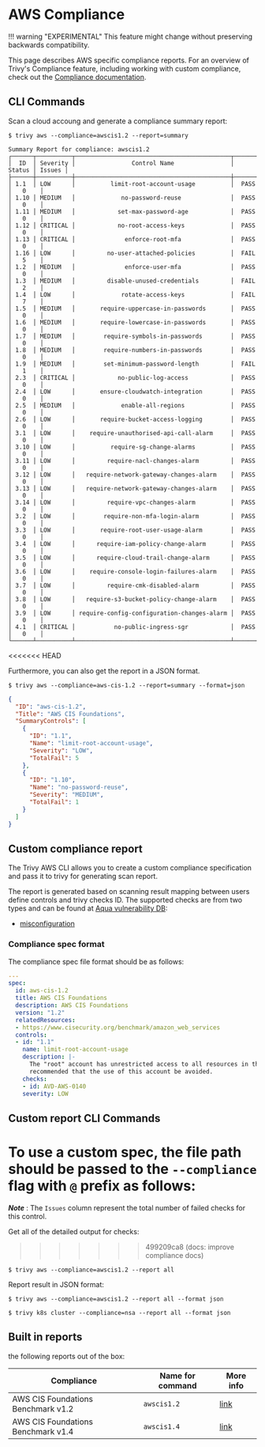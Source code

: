 # AWS Compliance

!!! warning "EXPERIMENTAL"
    This feature might change without preserving backwards compatibility.

This page describes AWS specific compliance reports. For an overview of Trivy's Compliance feature, including working with custom compliance, check out the [Compliance documentation](../../compliance/compliance.md).


## CLI Commands

Scan a cloud accoung and generate a compliance summary report:

```
$ trivy aws --compliance=awscis1.2 --report=summary
```

```
Summary Report for compliance: awscis1.2
┌──────┬──────────┬────────────────────────────────────────────┬────────┬────────┐
│  ID  │ Severity │                Control Name                │ Status │ Issues │
├──────┼──────────┼────────────────────────────────────────────┼────────┼────────┤
│ 1.1  │ LOW      │          limit-root-account-usage          │  PASS  │   0    │
│ 1.10 │ MEDIUM   │             no-password-reuse              │  PASS  │   0    │
│ 1.11 │ MEDIUM   │            set-max-password-age            │  PASS  │   0    │
│ 1.12 │ CRITICAL │            no-root-access-keys             │  PASS  │   0    │
│ 1.13 │ CRITICAL │              enforce-root-mfa              │  PASS  │   0    │
│ 1.16 │ LOW      │         no-user-attached-policies          │  FAIL  │   5    │
│ 1.2  │ MEDIUM   │              enforce-user-mfa              │  PASS  │   0    │
│ 1.3  │ MEDIUM   │         disable-unused-credentials         │  FAIL  │   2    │
│ 1.4  │ LOW      │             rotate-access-keys             │  FAIL  │   7    │
│ 1.5  │ MEDIUM   │       require-uppercase-in-passwords       │  PASS  │   0    │
│ 1.6  │ MEDIUM   │       require-lowercase-in-passwords       │  PASS  │   0    │
│ 1.7  │ MEDIUM   │        require-symbols-in-passwords        │  PASS  │   0    │
│ 1.8  │ MEDIUM   │        require-numbers-in-passwords        │  PASS  │   0    │
│ 1.9  │ MEDIUM   │        set-minimum-password-length         │  FAIL  │   1    │
│ 2.3  │ CRITICAL │            no-public-log-access            │  PASS  │   0    │
│ 2.4  │ LOW      │       ensure-cloudwatch-integration        │  PASS  │   0    │
│ 2.5  │ MEDIUM   │             enable-all-regions             │  PASS  │   0    │
│ 2.6  │ LOW      │       require-bucket-access-logging        │  PASS  │   0    │
│ 3.1  │ LOW      │    require-unauthorised-api-call-alarm     │  PASS  │   0    │
│ 3.10 │ LOW      │          require-sg-change-alarms          │  PASS  │   0    │
│ 3.11 │ LOW      │         require-nacl-changes-alarm         │  PASS  │   0    │
│ 3.12 │ LOW      │   require-network-gateway-changes-alarm    │  PASS  │   0    │
│ 3.13 │ LOW      │   require-network-gateway-changes-alarm    │  PASS  │   0    │
│ 3.14 │ LOW      │         require-vpc-changes-alarm          │  PASS  │   0    │
│ 3.2  │ LOW      │        require-non-mfa-login-alarm         │  PASS  │   0    │
│ 3.3  │ LOW      │       require-root-user-usage-alarm        │  PASS  │   0    │
│ 3.4  │ LOW      │      require-iam-policy-change-alarm       │  PASS  │   0    │
│ 3.5  │ LOW      │      require-cloud-trail-change-alarm      │  PASS  │   0    │
│ 3.6  │ LOW      │    require-console-login-failures-alarm    │  PASS  │   0    │
│ 3.7  │ LOW      │         require-cmk-disabled-alarm         │  PASS  │   0    │
│ 3.8  │ LOW      │   require-s3-bucket-policy-change-alarm    │  PASS  │   0    │
│ 3.9  │ LOW      │ require-config-configuration-changes-alarm │  PASS  │   0    │
│ 4.1  │ CRITICAL │           no-public-ingress-sgr            │  PASS  │   0    │
└──────┴──────────┴────────────────────────────────────────────┴────────┴────────┘
```

<<<<<<< HEAD

Furthermore, you can also get the report in a JSON format.
```shell
$ trivy aws --compliance=aws-cis-1.2 --report=summary --format=json
```

```json
{
  "ID": "aws-cis-1.2",
  "Title": "AWS CIS Foundations",
  "SummaryControls": [
    {
      "ID": "1.1",
      "Name": "limit-root-account-usage",
      "Severity": "LOW",
      "TotalFail": 5
    },
    {
      "ID": "1.10",
      "Name": "no-password-reuse",
      "Severity": "MEDIUM",
      "TotalFail": 1
    }
  ]
}
```


## Custom compliance report

The Trivy AWS CLI allows you to create a custom compliance specification and pass it to trivy for generating scan report.

The report is generated based on scanning result mapping between users define controls and trivy checks ID.
The supported checks are from two types and can be found at [Aqua vulnerability DB](https://avd.aquasec.com/):
- [misconfiguration](https://avd.aquasec.com/misconfig/)

### Compliance spec format
The compliance spec file format should be as follows:


```yaml
---
spec:
  id: aws-cis-1.2
  title: AWS CIS Foundations
  description: AWS CIS Foundations
  version: "1.2"
  relatedResources:
  - https://www.cisecurity.org/benchmark/amazon_web_services
  controls:
  - id: "1.1"
    name: limit-root-account-usage
    description: |-
      The "root" account has unrestricted access to all resources in the AWS account. It is highly
      recommended that the use of this account be avoided.
    checks:
    - id: AVD-AWS-0140
    severity: LOW
```

## Custom report CLI Commands

To use a custom spec, the file path should be passed to the `--compliance` flag with `@` prefix as follows:
=======
***Note*** : The `Issues` column represent the total number of failed checks for this control.


Get all of the detailed output for checks:
>>>>>>> 499209ca8 (docs: improve compliance docs)

```
$ trivy aws --compliance=awscis1.2 --report all
```

Report result in JSON format:

```
$ trivy aws --compliance=awscis1.2 --report all --format json
```

```
$ trivy k8s cluster --compliance=nsa --report all --format json
```

## Built in reports

the following reports out of the box:

| Compliance | Name for command | More info
--- | --- | ---
AWS CIS Foundations Benchmark v1.2 | `awscis1.2` | [link](https://d0.awsstatic.com/whitepapers/compliance/AWS_CIS_Foundations_Benchmark.pdf)
AWS CIS Foundations Benchmark v1.4 | `awscis1.4` | [link](https://docs.aws.amazon.com/securityhub/latest/userguide/securityhub-cis-controls-1.4.0.html)
